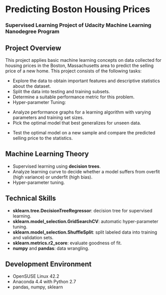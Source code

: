 # Predicting Boston Housing Prices
### Supervised Learning Project of Udacity Machine Learning Nanodegree Program

## Project Overview

This project applies basic machine learning concepts on data collected for housing prices in the Boston, Massachusetts area to predict the selling price of a new home. This project consists of the following tasks:
* Explore the data to obtain important features and descriptive statistics about the dataset.
* Split the data into testing and training subsets.
* Determine a suitable performance metric for this problem.
* Hyper-parameter Tuning:
 - Analyze performance graphs for a learning algorithm with varying parameters and training set sizes.
 - Pick the optimal model that best generalizes for unseen data. 
* Test the optimal model on a new sample and compare the predicted selling price to the statistics.


## Machine Learning Theory

* Supervised learning using __decision trees__.
* Analyze learning curve to decide whether a model suffers from overfit (high variance) or underfit (high bias).
* Hyper-parameter tuning.


## Technical Skills

* __sklearn.tree.DecisionTreeRegressor__: decision tree for supervised learning.
* __sklearn.model_selection.GridSearchCV__: automatic hyper-parameter tuning.
* __sklearn.model_selection.ShuffleSplit__: split labeled data into training and validation sets.
* __sklearn.metrics.r2_score__: evaluate goodness of fit.
* __numpy__ and __pandas__: data wrangling.


## Development Environment

* OpenSUSE Linux 42.2
* Anaconda 4.4 with Python 2.7
* pandas, numpy, sklearn
